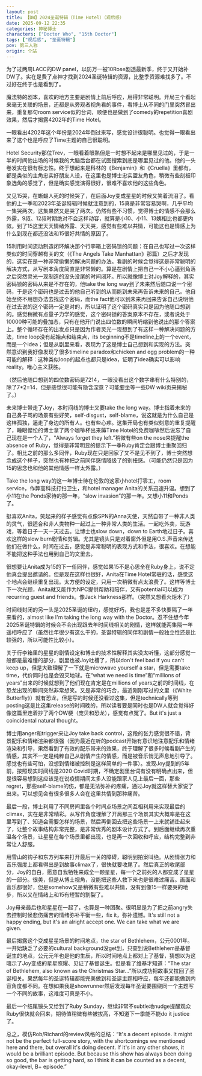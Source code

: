 ```yaml
---
layout: post
title: 【DW】2024圣诞特辑（Time Hotel）（观后感）
date: 2025-09-12 22:35
categories: 神秘博士
characters: ["Doctor Who", "15th Doctor"]
tags: ["观后感", "圣诞特辑"]
pov: 第三人称
origin: 个站
---
```


为了过两周LACC的DW panel，以防万一被10Rose剧透最新季，终于又开始补DW了。实在是费了点神才找到2024圣诞特辑的资源，比整季资源难找多了。不过好在终于也是看到了。

魔法特的剧本，喜欢的地方主要是剧情上前后呼应，用得非常聪明。开局三个看起来毫无关联的场景，还都是从旁观者视角看的事件，看博士从不同的门里突然冒出来，重复那句room service似的台词，顺便也是做到了comedy的repetition喜剧效果，然后才揭露4202年的Time Hotel。

一眼看出4202年这个年份是2024年倒过来写，感觉设计很聪明。也觉得一眼看出来了这个也是呼应了Time主题的自己很聪明。

Hotel Security那位Trev，一眼看着眼熟但是一时想不起来是哪里见过的，于是一半的时间他出场的时候我的大脑后台都在试图搜索到底是哪里见过的他。他的一头卷发实在很有标志性。终于想起来是科林的《Benjamin》和《Cruella》里都有，都是类似的主角忠实好朋友人设，在这里也是博士忠实盟友角色，稍微有些刻板印象选角的感觉了，但是确实感觉演得很好，很难不喜欢他的这些角色。

又见15哭，在蜥蜴人死的时候哭了，在后面Joy变成星星的时候又笑着流泪了。看他的上一季和2023年圣诞特辑时候就注意到的，15真是非常容易哭啊，几乎平均一集哭两次，这集果然又是哭了两次。仍然有些不习惯，觉得博士的情感不会那么外露，9叔、12叔时期绝对不会这样动容，就算是小10、小11、13姨相比也都更内敛。到了15这里天天情绪外露、天天哭，感觉有些难以共情，可能这也是情感上为什么到现在都还没法和15很好共情的原因了。

15利用时间流动制造闭环解决那个行李箱上密码锁的问题：在自己也写过一次这样类似的时间穿越有关的文（《The Angels Take Manhattan》那篇）之后才发现的，这实在是一种非常偷懒的解决问题的办法。看剧的时候会觉得这是非常聪明的解决方式，从写剧本角度简直是非常懒的。算是在剧情上把自己一不小心逼到角落之后突然灵光一现制造的没头没尾的时间闭环。所以就像博士对Joy解释的，其实密码锁的密码从来是不存在的，他take the long way到了未来然后随口说一个密码，于是这个密码也是过去的他自己听到的从而能到未来再告诉未来的自己。他自始至终不用想办法去找这个密码，而the fact他可以到未来再回来告诉自己说明他在过去说的这个密码一定是对的，所以证明了这个密码真实只是因为他随口想到的。感觉稍微有点量子力学的感觉，这个密码锁的答案原本不存在，或者说处于10000种可能的叠加态，只有在他开门说出四位数的瞬间坍缩到他说出的那个答案上。整个循环存在的出发点只是因为作者灵光一现想到了有这样一种解决问题的方法，time loop没有起始点和结束点，its beginning不是timeline上的一个event，而是一个idea；但是从剧里来看，表现为了这是博士自己想到和实现的方法。突然意识到我好像发现了很多timeline paradox和chicken and egg problem的一种可能的解释：这种类似loop的起点也都只是idea，证明了idea确实可以影响reality。唯心主义获胜。

（然后他随口想到的四位数密码是7214，一眼没看出这个数字串有什么特别的，除了7*2=14，但是感觉很可能有隐含深意？可能要坐等一些DW wiki页来揭秘了。）

未来博士带走了Joy，本时间线的博士又要take the long way。博士指着未来的自己鼻子骂的场景有些好笑，self-disgust，self-blame，说这就是为什么自己是这样孤独，逼走了身边的所有人。也有些心疼。这集开局也有类似刻意的重复提醒了，睡眼惺忪的博士拿了两个咖啡杯出来薅Time Hotel的免费咖啡然后说忘了自己现在是一个人了，“Always forget they left.”稍微有些on the nose来提醒the absence of Ruby，觉得是非常明显的提示下一季Ruby肯定会跟博士重聚回归了。相比之前的那么多同伴，Ruby现在只是回家了又不是见不到了，博士突然想念成这个样子，突然也有种把之前同伴感情降级了的别扭感。（可能仍然只是因为15的思念也和他的其他情感一样太外露。）

Take the long way的这一年博士待在伦敦的这家小hotel打零工，room service，作弊高科技打扫卫生，和hotel manager Anita的关系迅速升温。想到了小11在the Ponds家待的那一年，“slow invasion”的那一年。又想小11和Ponds了。

挺喜欢Anita，笑起来的样子感觉有点像SPN的Anna天使，天然自带了一种非人类的灵气，很适合和非人类物种一起过上一种非常人类的生活。一起吃外卖，玩游戏，等着日子一天一天过去。让博士也slow down，down to Earth地过日子。喜欢这样的slow burn剧情和剪辑。尤其是镜头只是对着窗外但是用O.S.声音来传达他们在做什么，时间在过去，感觉是非常聪明的表现方式和手法，很喜欢。在想能不能把这种手法也用到自己的文里去。

很想要让Anita成为15的下一任同伴，感觉如果15不是心思全在Ruby身上，说不定他真会提出邀请的。但是现在这样也很好，Anita在Time Hotel常驻的话，感觉这个地点会继续重复出现。太方便的设定，只用一次稍微有点太浪费了。这样等博士下一次光顾，Anita就又能作为NPC提供帮助和陪伴，又有potential可以成为recurring guest and friends。像Jack Harkness那样。（突然又想看火炬木了）

时间线封闭的另一头是2025圣诞的纽约，感觉好巧，我也是差不多快要隔了一年来看的，almost like I'm taking the long way with the Doctor。忍不住想今年2025圣诞特辑的时候会不会出现跟去年时间线相关的剧情，这样就能两集隔一年遥相呼应了（虽然往年很少有这么干的，圣诞特辑的同伴和剧情一般独立性还是比较强的，所以可能性比较小）。

关于行李箱里的星星的剧情设定和博士的技术性解释其实没太听懂，这部分感觉一般都是最难懂的部分，剧里也被Joy吐槽了，所以don't feel bad if you can't keep up，但是大致理解了一下就是microwave yourself a star，但是需要take time，代价同时也是会毁灭地球。在“what we need is time”和“millions of years”出来的时候就想到了他们现在肯定是在millions of years之前的时间线，在恐龙出现的瞬间突然非常想笑。又是非常的巧合，最近刚刚写过的文里（《White Butterfly》）就有恐龙，但是写的时候还没看过这集，但是technically等到posting这是比这集release的时间晚的，所以读者要是同时也是DW人就会觉得好像这篇里连着抄了两个DW梗（庞贝和恐龙），感觉有点冤了。But it's just a coincidental natural thought。

博士用anger和trigger来让Joy take back control，这段的张力感觉很不错，背景配乐和情绪渲染都很强（因为最近在听的podcast开始有意识地注意配乐和情绪渲染和引导，果然看到了有效的配乐带来的效果，终于理解了很多时候看剧产生的情感，其实不一定是纯粹自己从剧情产生的情感，而是被音乐悄无声息地引导了。感觉也有些可怕，没想到情绪被控制是这样简单的一件事）。发现Joy提到的5年前，按照现实时间线是2020 Covid时期，不确定剧里台词有没有明确点出来，但是很容易想到这应该是在说疫情期间太多人没能跟家人见上最后一面，那些regret，那些self-blame的伤，都是无法弥补的疼痛，通过Joy就这样替大家说了出来。可以想见会有很多很多人会在这里共情到那种痛苦。

最后一段，博士利用了不同房间里各个时间点场景之间互相利用来实现最后的climax，实在是非常精彩。从写作角度理解了开局那三个场景其实大概率是在这里写到了、知道会需要怎样的场景，然后再倒回去把这些场景一上来就铺垫起来了，让整个故事结构非常完整，是非常优秀的剧本设计方式了。到后面继续再次重温各个场景，让星星在每个场景里都出现，也是再一次回收和呼应，结构完整到非常让人舒服。

用雪山的钩子和东方列车来打开最后一关的障碍，聪明到拍案叫绝。从剧情张力和音乐强度上都看得出是到故事climax了，很快就要收尾了。然后真正的收尾部分，Joy的自白，愿意自我牺牲来成全一颗星星，每一个之前死的人都变成了星星的一部分。很美，但是从博士视角，没能把这些人救下来也是很难过痛苦。画面和音乐都很好，但是somehow又是稍微有些难以共情，没有到像15一样要哭的地步，所以又在情绪上和15有短暂的割裂了。

Joy母亲最后也和星星在一起了，也算是一种团聚。很明显是为了把之前angry失去控制时候悲伤痛苦的情绪弥补平衡一些，fix it，弥补遗憾。It's still not a happy ending, but it's an alright accept one. We can take what we are given.

最后揭露这个变成星星场景的时间地点，the star of Bethlehem，公元0001年。一开始缺乏了必要的cultural background没get到，只查到说Bethlehem是基督诞生的地点，公元元年也是他的生辰，所以时间地点上都对上了基督，猜想以为这暗示了Joy变成的星星照耀、见证了基督诞生。但是看了维基才知道：“The star of Bethlehem, also known as the Christmas Star...”所以成功把故事又拉回了圣诞相关。果然每年的圣诞特辑都能完美做到和圣诞主题相呼应，每年还都能做到内容角度都不同。在想如果我是showrunner然后发现每年圣诞要围绕同一个主题写一个不同的故事，这难度可真是不小。

最后一个结尾镜头又给到了Ruby Sunday，继续非常不subtle地nudge提醒观众Ruby很快就会回来，期待值稍微有些被拔高，不知道下一季能不能do it justice了。

总之，模仿Rob/Richard的review风格的总结：“It's a decent episode. It might not be the perfect full-score story, with the shortcomings we mentioned here and there, but overall it's doing decent. If it's in any other shows, it would be a brilliant episode. But because this show has always been doing so good, the bar is getting hard, so I think it can be counted as a decent, okay-level, B+ episode.”
